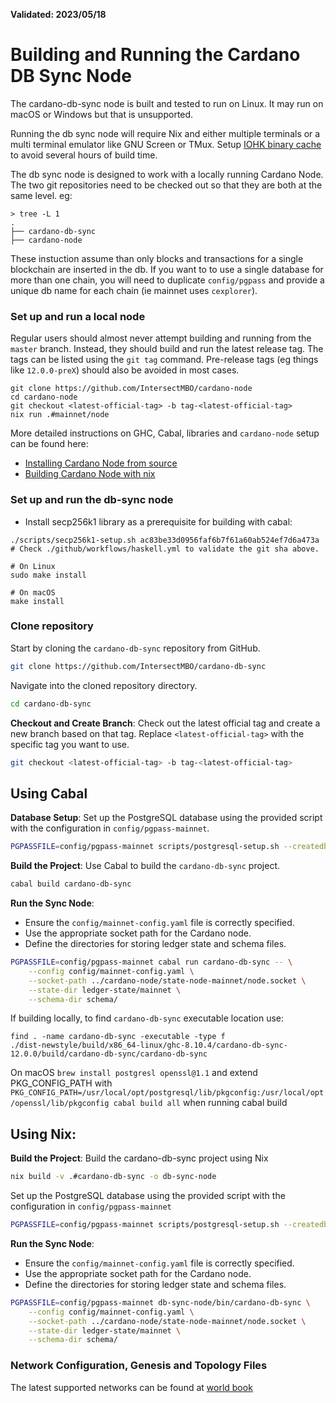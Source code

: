 **Validated: 2023/05/18**

# Building and Running the Cardano DB Sync Node

The cardano-db-sync node is built and tested to run on Linux. It may run on macOS or Windows but
that is unsupported.

Running the db sync node will require Nix and either multiple terminals or a multi terminal
emulator like GNU Screen or TMux.
Setup [IOHK binary cache](https://github.com/input-output-hk/cardano-node-wiki/wiki/building-the-node-using-nix#iohk-binary-cache)
to avoid several hours of build time.

The db sync node is designed to work with a locally running Cardano Node. The two git repositories need to be checked out so that
they are both at the same level. eg:

```
> tree -L 1
.
├── cardano-db-sync
├── cardano-node
```
These instuction assume than only blocks and transactions for a single blockchain are inserted in
the db. If you want to to use a single database for more than one chain, you will need to duplicate
`config/pgpass` and provide a unique db name for each chain (ie mainnet uses `cexplorer`).

### Set up and run a local node

Regular users should almost never attempt building and running from the `master` branch. Instead,
they should build and run the latest release tag. The tags can be listed using the `git tag`
command. Pre-release tags (eg things like `12.0.0-preX`) should also be avoided in most cases.
```
git clone https://github.com/IntersectMBO/cardano-node
cd cardano-node
git checkout <latest-official-tag> -b tag-<latest-official-tag>
nix run .#mainnet/node
```

More detailed instructions on GHC, Cabal, libraries and `cardano-node` setup can be found here:
- [Installing Cardano Node from source](https://github.com/IntersectMBO/cardano-node/blob/master/doc/getting-started/install.md)
- [Building Cardano Node with nix](https://github.com/IntersectMBO/cardano-node/blob/master/doc/getting-started/building-the-node-using-nix.md)

### Set up and run the db-sync node

- Install secp256k1 library as a prerequisite for building with cabal:

``` shell
./scripts/secp256k1-setup.sh ac83be33d0956faf6b7f61a60ab524ef7d6a473a
# Check ./github/workflows/haskell.yml to validate the git sha above.

# On Linux
sudo make install

# On macOS
make install

```

### Clone repository

Start by cloning the `cardano-db-sync` repository from GitHub.
```sh
git clone https://github.com/IntersectMBO/cardano-db-sync
```

Navigate into the cloned repository directory.
```sh
cd cardano-db-sync
```

**Checkout and Create Branch**: Check out the latest official tag and create a new branch based on that tag. Replace `<latest-official-tag>` with the specific tag you want to use.
```sh
git checkout <latest-official-tag> -b tag-<latest-official-tag>
```

## Using Cabal

**Database Setup**: Set up the PostgreSQL database using the provided script with the configuration in `config/pgpass-mainnet`.
```sh
PGPASSFILE=config/pgpass-mainnet scripts/postgresql-setup.sh --createdb
```

**Build the Project**: Use Cabal to build the `cardano-db-sync` project.
```sh
cabal build cardano-db-sync
```

**Run the Sync Node**:
- Ensure the `config/mainnet-config.yaml` file is correctly specified.
- Use the appropriate socket path for the Cardano node.
- Define the directories for storing ledger state and schema files.
```sh
PGPASSFILE=config/pgpass-mainnet cabal run cardano-db-sync -- \
    --config config/mainnet-config.yaml \
    --socket-path ../cardano-node/state-node-mainnet/node.socket \
    --state-dir ledger-state/mainnet \
    --schema-dir schema/
```

If building locally, to find `cardano-db-sync` executable location use:

```
find . -name cardano-db-sync -executable -type f
./dist-newstyle/build/x86_64-linux/ghc-8.10.4/cardano-db-sync-12.0.0/build/cardano-db-sync/cardano-db-sync
```

On macOS `brew install postgresl openssl@1.1` and extend PKG_CONFIG_PATH with
`PKG_CONFIG_PATH=/usr/local/opt/postgresql/lib/pkgconfig:/usr/local/opt/openssl/lib/pkgconfig cabal build all`
when running cabal build

## Using Nix:

**Build the Project**: Build the cardano-db-sync project using Nix
```sh
nix build -v .#cardano-db-sync -o db-sync-node
```

Set up the PostgreSQL database using the provided script with the configuration in `config/pgpass-mainnet`
```sh
PGPASSFILE=config/pgpass-mainnet scripts/postgresql-setup.sh --createdb
```

**Run the Sync Node**:
- Ensure the `config/mainnet-config.yaml` file is correctly specified.
- Use the appropriate socket path for the Cardano node.
- Define the directories for storing ledger state and schema files.
```sh
PGPASSFILE=config/pgpass-mainnet db-sync-node/bin/cardano-db-sync \
    --config config/mainnet-config.yaml \
    --socket-path ../cardano-node/state-node-mainnet/node.socket \
    --state-dir ledger-state/mainnet \
    --schema-dir schema/
```

### Network Configuration, Genesis and Topology Files

The latest supported networks can be found at [world book](https://book.world.dev.cardano.org/environments.html)
